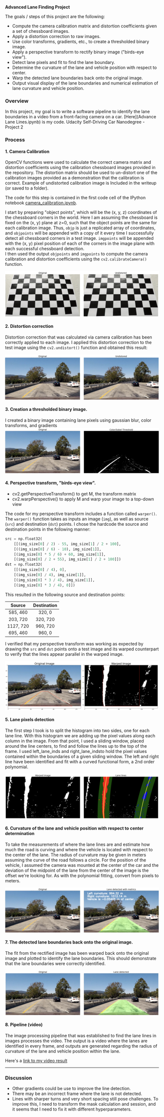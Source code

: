 **Advanced Lane Finding Project**

The goals / steps of this project are the following:

* Compute the camera calibration matrix and distortion coefficients given a set of chessboard images.
* Apply a distortion correction to raw images.
* Use color transforms, gradients, etc., to create a thresholded binary image.
* Apply a perspective transform to rectify binary image ("birds-eye view").
* Detect lane pixels and fit to find the lane boundary.
* Determine the curvature of the lane and vehicle position with respect to center.
* Warp the detected lane boundaries back onto the original image.
* Output visual display of the lane boundaries and numerical estimation of lane curvature and vehicle position.

[//]: # (Image References)

[image1]: ./output_images/camera_calibration.PNG "Chessboard"
[image2]: ./output_images/undistored.PNG "Undistorted"
[image3]: ./output_images/color_sobel.PNG "Thresholds"
[image4]: ./output_images/warped.PNG "Warped"
[image5]: ./output_images/lane_lines.PNG "Lane Lines"
[image6]: ./output_images/lane_detected.PNG "Lane detected"
[image7]: ./output_images/curvature.PNG "Curvature"
[video1]:  project_video_output.mp4 "Video"

### Overview

In this project, my goal is to write a software pipeline to identify the lane boundaries in a video from a front-facing camera on a car. 
[Here](Advance Lane Lines.ipynb) is my code.
Udacity Self-Driving Car Nanodegree - Project 2

### Process

#### 1. Camera Calibration

OpenCV functions were used to calculate the correct camera matrix and distortion coefficients using the calibration chessboard images provided in the repository. The distortion matrix should be used to un-distort one of the calibration images provided as a demonstration that the calibration is correct. Example of undistorted calibration image is Included in the writeup (or saved to a folder).

The code for this step is contained in the first code cell of the IPython notebook [camera_calibration.ipynb](./docs/camera_calibration.ipynb).  

I start by preparing "object points", which will be the (x, y, z) coordinates of the chessboard corners in the world. Here I am assuming the chessboard is fixed on the (x, y) plane at z=0, such that the object points are the same for each calibration image.  Thus, `objp` is just a replicated array of coordinates, and `objpoints` will be appended with a copy of it every time I successfully detect all chessboard corners in a test image.  `imgpoints` will be appended with the (x, y) pixel position of each of the corners in the image plane with each successful chessboard detection.  
I then used the output `objpoints` and `imgpoints` to compute the camera calibration and distortion coefficients using the `cv2.calibrateCamera()` function.  

![alt text][image1]
#### 2. Distortion correction

Distortion correction that was calculated via camera calibration has been correctly applied to each image. 
I applied this distortion correction to the test image using the `cv2.undistort()` function and obtained this result: 

![alt text][image2]

#### 3.  Creation a thresholded binary image.
I created a binary image containing lane pixels using gaussian blur, color transforms, and gradients
![alt text][image3]

#### 4.  Perspective transform, "birds-eye view".
- cv2.getPerspectiveTransform() to get M, the transform matrix
- cv2.warpPerspective() to apply M and warp your image to a top-down view

The code for my perspective transform includes a function called `warper()`. 
The `warper()` function takes as inputs an image (`img`), as well as source (`src`) and destination (`dst`) points. I chose the hardcode the source and destination points in the following manner:

```python
src = np.float32(
    [[(img_size[0] / 2) - 55, img_size[1] / 2 + 100],
    [((img_size[0] / 6) - 10), img_size[1]],
    [(img_size[0] * 5 / 6) + 60, img_size[1]],
    [(img_size[0] / 2 + 55), img_size[1] / 2 + 100]])
dst = np.float32(
    [[(img_size[0] / 4), 0],
    [(img_size[0] / 4), img_size[1]],
    [(img_size[0] * 3 / 4), img_size[1]],
    [(img_size[0] * 3 / 4), 0]])
```

This resulted in the following source and destination points:

| Source        | Destination   | 
|:-------------:|:-------------:| 
| 585, 460      | 320, 0        | 
| 203, 720      | 320, 720      |
| 1127, 720     | 960, 720      |
| 695, 460      | 960, 0        |

I verified that my perspective transform was working as expected by drawing the `src` and `dst` points onto a test image and its warped counterpart to verify that the lines appear parallel in the warped image.

![alt text][image4]

#### 5. Lane pixels detection

The first step I took is to split the histogram into two sides, one for each lane line. With this histogram we are adding up the pixel values along each column in the image. From that point, I used a sliding window, placed around the line centers, to find and follow the lines up to the top of the frame.
I used left_lane_inds and right_lane_indsto hold the pixel values contained within the boundaries of a given sliding window. The left and right line have been identified and fit with a curved functional form, a 2nd order polynomial. 

![alt text][image5]

#### 6. Curvature of the lane and vehicle position with respect to center determination

To take the measurements of where the lane lines are and estimate how much the road is curving and where the vehicle is located with respect to the center of the lane. The radius of curvature may be given in meters assuming the curve of the road follows a circle. For the position of the vehicle, I assumed the camera was mounted at the center of the car and the deviation of the midpoint of the lane from the center of the image is the offset we're looking for. As with the polynomial fitting, convert from pixels to meters.

![alt text][image7]

#### 7. The detected lane boundaries back onto the original image.

The fit from the rectified image has been warped back onto the original image and plotted to identify the lane boundaries. This should demonstrate that the lane boundaries were correctly identified. 

![alt text][image6]

#### 8. Pipeline (video)

The image processing pipeline that was established to find the lane lines in images processes the video. The output is a video where the lanes are identified in every frame, and outputs are generated regarding the radius of curvature of the lane and vehicle position within the lane. 

Here's a [link to my video result](./project_video.mp4)

---

### Discussion

- Other gradients could be use to improve the line detection.
- There may be an incorrect frame where the lane is not detected.
- Lines with sharper turns and very short spacing still pose challenges. To improve this, I need to transform the mask calculation and session, and it seems that I need to fix it with different hyperparameters.
